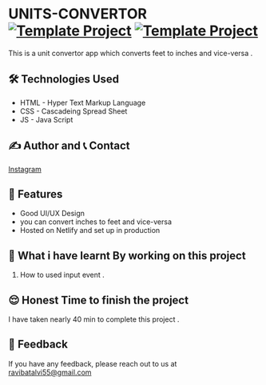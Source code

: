 # UNITS-CONVERTOR [![Template Project](https://img.shields.io/badge/Web-App-red)](http://www.gnu.org/licenses/agpl-3.0) [![Template Project](https://img.shields.io/badge/Technologies%20-HTML%2FCSS%2FJS-brightgreen)](http://www.gnu.org/licenses/agpl-3.0)

This is a unit convertor app which converts feet to inches and vice-versa .


## 🛠 Technologies Used
  - HTML - Hyper Text Markup Language
  - CSS - Cascadeing Spread Sheet
  - JS - Java Script







## ✍️ Author and 📞 Contact

  [Instagram](https://www.instagram.com/ravibatalvi752/)
   

## 📝 Features

- Good UI/UX Design
- you can convert inches to feet and vice-versa 
- Hosted on Netlify and set up in production

## 🤔 What i have learnt By working on this project
1. How to used input event .


## 😌 Honest Time to finish the project

I have taken nearly 40 min to complete this project .

## 👀 Feedback
If you have any feedback, please reach out to us at ravibatalvi55@gmail.com
